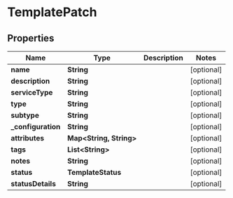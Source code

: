 

# TemplatePatch


## Properties

Name | Type | Description | Notes
------------ | ------------- | ------------- | -------------
**name** | **String** |  |  [optional]
**description** | **String** |  |  [optional]
**serviceType** | **String** |  |  [optional]
**type** | **String** |  |  [optional]
**subtype** | **String** |  |  [optional]
**_configuration** | **String** |  |  [optional]
**attributes** | **Map&lt;String, String&gt;** |  |  [optional]
**tags** | **List&lt;String&gt;** |  |  [optional]
**notes** | **String** |  |  [optional]
**status** | **TemplateStatus** |  |  [optional]
**statusDetails** | **String** |  |  [optional]



